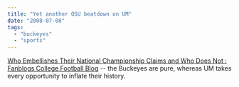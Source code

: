 ```yaml
---
title: "Yet another OSU beatdown on UM"
date: "2008-07-08"
tags: 
  - "buckeyes"
  - "sports"
---
```


[Who Embellishes Their National Championship Claims and Who Does Not : Fanblogs College Football Blog](http://www.fanblogs.com/ncaa/007617.php) -- the Buckeyes are pure, whereas UM takes every opportunity to inflate their history.
